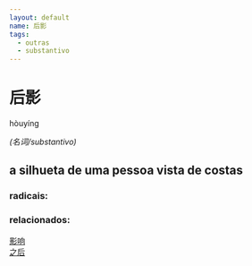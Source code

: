 ```yaml
--- 
layout: default
name: 后影 
tags: 
  - outras
  - substantivo
--- 
```

# 后影 
hòuyíng  
 
*(名词/substantivo)*  
## a silhueta de uma pessoa vista de costas 
### radicais: 
### relacionados: 
[影响](/zhengshidu/hsk2/影响)  
[之后](/zhengshidu/hsk4/之后)  
